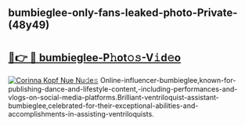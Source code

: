 ## bumbieglee-only-fans​-leaked-photo​-Private-(48y49)


# <h2><a href="https://mediaupload.pro?title=bumbieglee&ref=git">🔗👉 🔴 bumbieglee-P𝚑ot𝚘𝚜-V𝚒d𝚎o</a></h2>

[![Corinna Kopf Nue Nu𝚍e𝚜](https://i.imgur.com/0qMVB7G.gif)](https://mediaupload.pro?title=bumbieglee&ref=git)
Online-influencer-bumbieglee,known-for-publishing-dance-and-lifestyle-content,-including-performances-and-vlogs-on-social-media-platforms.Brilliant-ventriloquist-assistant-bumbieglee,celebrated-for-their-exceptional-abilities-and-accomplishments-in-assisting-ventriloquists.  